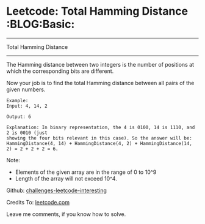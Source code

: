 # Leetcode: Total Hamming Distance     :BLOG:Basic:


---

Total Hamming Distance  

---

The Hamming distance between two integers is the number of positions at which the corresponding bits are different.  

Now your job is to find the total Hamming distance between all pairs of the given numbers.  

    Example:
    Input: 4, 14, 2
    
    Output: 6
    
    Explanation: In binary representation, the 4 is 0100, 14 is 1110, and 2 is 0010 (just
    showing the four bits relevant in this case). So the answer will be:
    HammingDistance(4, 14) + HammingDistance(4, 2) + HammingDistance(14, 2) = 2 + 2 + 2 = 6.

Note:  
-   Elements of the given array are in the range of 0 to 10^9
-   Length of the array will not exceed 10^4.

Github: [challenges-leetcode-interesting](https://github.com/DennyZhang/challenges-leetcode-interesting/tree/master/total-hamming-distance)  

Credits To: [leetcode.com](https://leetcode.com/problems/total-hamming-distance/description/)  

Leave me comments, if you know how to solve.